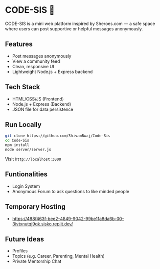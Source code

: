 # CODE-SIS 🌸

CODE-SIS is a mini web platform inspired by Sheroes.com — a safe space where users can post supportive or helpful messages anonymously.

## Features

- Post messages anonymously
- View a community feed
- Clean, responsive UI
- Lightweight Node.js + Express backend

## Tech Stack

- HTML/CSS/JS (Frontend)
- Node.js + Express (Backend)
- JSON file for data persistence

## Run Locally

```bash
git clone https://github.com/ShivamBwaj/Code-Sis
cd Code-Sis
npm install
node server/server.js
```

Visit `http://localhost:3000`

## Funtionalities
- Login System
- Anonymous Forum to ask questions to like minded people

## Temporary Hosting
- https://488f463f-bee2-4849-9042-99be11a8da6b-00-3ivtxnutqj9qk.sisko.replit.dev/

## Future Ideas

- Profiles
- Topics (e.g. Career, Parenting, Mental Health)
- Private Mentorship Chat
